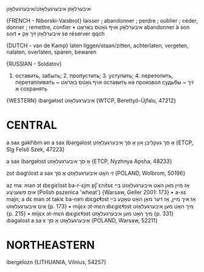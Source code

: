 איבערלאָזן
איבערגעלאָזט/איבערגעלאָזן

{FRENCH - Niborski-Vaisbrot}
laisser ; abandonner ; perdre ; oublier ; céder, donner ; remettre, confier
• איבערלאָזן אויף גאָטס באַראָט 	abandonner à son sort
• איבערלאָזן זיך אַק 	se réserver qqch

{DUTCH - van de Kamp}
laten liggen/staan/zitten, achterlaten, vergeten, nalaten, overlaten, sparen, bewaren

{RUSSIAN - Soldatov}
1. оставить, забыть; 2. пропустить; 3. уступить; 4. перетопить, перетапливать
~ אױף גאָטס באַראָט
оставить на произвол судьбы
~ זיך אַ
сохранять

{WESTERN}
ɩ́bərgəɫɔst איבערגעלאָזט {WTCP, Berettyó-Újfalu, 47212}

CENTRAL
========

a sax gəklʲɩbm ən a sax ᵻ́bərgəlost אַ סך געקליבן און אַ סך איבערגעלאָזט {ETCP, Sîg Felső Szek, 47223}

a sax ɩ́bərgəɫɔst אַ סך איבערגעלאָזט {ETCP, Nyzhnya Apsha, 48233}

zot ɩbəgʲɩlost a sax זי האָט איבערגעלאָזט אַ סך {POLAND, Wolbrom, 50196}

az maː man ɔt ᵻbɛgiɛlɔst ba-r-ɛjm pʃ'ɛnitsɛ אַז מײַן מאַן האָט איבערגעלאָזט בײַ אים פּשעניצע (Polish pszenica 'wheat') {Warsaw, Geller 2001: 173}
	•	a-xɛ majn, a dɛ man ɔt takiɛ ba-nᵻm ᵻbɛgɛɬɔst אַז איך מיין, אַז דער מאַן האָט טאַקע בײַ אים איבערגעלאָזט {p. 173}
	•	mijɛx ɔt-mɛn ᵻbɛgiɛɬɔst מיך האָט מען איבערגעלאָזט {p. 215}
	•	mijɛx ɔt-mɛn ᵻbɛgiɛɬɔst מיך האָט מען איבערגעלאָזט {p. 331}
ɩbəgəlost a saˑx איבערגעלאָזט אַ סך {POLAND, Warsaw, 52211}

NORTHEASTERN
==============

ibergelozn {LITHUANIA, Vilnius, 54257}